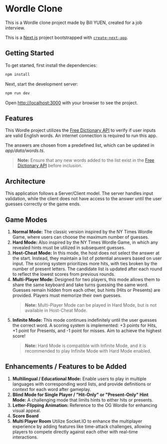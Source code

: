 # Wordle Clone

This is a Wordle clone project made by Bill YUEN, created for a job interview.

This is a [Next.js](https://nextjs.org) project bootstrapped with [`create-next-app`](https://nextjs.org/docs/app/api-reference/cli/create-next-app).

## Getting Started

To get started, first install the dependencies:

```bash
npm install
```

Next, start the development server:

```bash
npm run dev
```

Open [http://localhost:3000](http://localhost:3000) with your browser to see the project.

## Features

This Wordle project utilizes the [Free Dictionary API](https://dictionaryapi.dev/) to verify if user inputs are valid English words. An internet connection is required to run this app.

The answers are chosen from a predefined list, which can be updated in _app/data/words.ts_.

> **Note:** Ensure that any new words added to the list exist in the [Free Dictionary API](https://dictionaryapi.dev/) before inclusion.

## Architecture

This application follows a Server/Client model. The server handles input validation, while the client does not have access to the answer until the user guesses correctly or the game ends.

## Game Modes

1. **Normal Mode:** The classic version inspired by the NY Times Wordle Game, where users can choose the maximum number of guesses.
2. **Hard Mode:** Also inspired by the NY Times Wordle Game, in which any revealed hints must be utilized in subsequent guesses.
3. **Host-Cheat Mode:** In this mode, the host does not select the answer at the start. Instead, they maintain a list of potential answers based on user input. The scoring system prioritizes more hits, with ties broken by the number of present letters. The candidate list is updated after each round to reflect the lowest scores from previous rounds.
4. **Multi-Player Mode:** Designed for two players, this mode allows them to share the same keyboard and take turns guessing the same word. Guesses remain hidden from each other, but hints (Hits or Presents) are provided. Players must memorize their own guesses.
   > **Note:** Multi-Player Mode can be played in Hard Mode, but is not available in Host-Cheat Mode.
5. **Infinite Mode:** This mode continues indefinitely until the user guesses the correct word. A scoring system is implemented: +3 points for Hits, +1 point for Presents, and -1 point for misses. Aim to achieve the highest score!
   > **Note:** Hard Mode is compatible with Infinite Mode, and it is recommended to play Infinite Mode with Hard Mode enabled.

## Enhancements / Features to be Added

1. **Multilingual / Educational Mode:** Enable users to play in multiple languages with corresponding word lists, and provide definitions or context for each word after gameplay.
2. **Blind Mode for Single Player / "Hit-Only" or "Present-Only" Hint Mode:** A challenging mode that limits hints to either hits or presents.
3. **Letter-Flipping Animation:** Reference to the OG Wordle for enhancing visual appeal.
4. **Score Board**
5. **Multi Player Room** Utilize Socket.IO to enhance the multiplayer experience by adding features like time-attack challenges, allowing players to compete directly against each other with real-time interactions.

